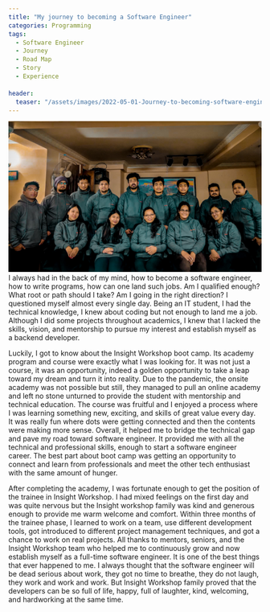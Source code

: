 ```yaml
---
title: "My journey to becoming a Software Engineer"
categories: Programming
tags:
  - Software Engineer
  - Journey
  - Road Map
  - Story
  - Experience

header:
  teaser: "/assets/images/2022-05-01-Journey-to-becoming-software-engineer/iw-team.jpg"
---
```


![Cover Page](/assets/images/2022-05-01-Journey-to-becoming-software-engineer/iw-team.jpg)
I always had in the back of my mind, how to become a software engineer, how to write programs, how can one land such jobs. Am I qualified enough? What root or path should I take? Am I going in the right direction? I questioned myself almost every single day. Being an IT student, I had the technical knowledge, I knew about coding but not enough to land me a job. Although I did some projects throughout academics, I knew that I lacked the skills, vision, and mentorship to pursue my interest and establish myself as a backend developer.

Luckily, I got to know about the Insight Workshop boot camp. Its academy program and course were exactly what I was looking for. It was not just a course, it was an opportunity, indeed a golden opportunity to take a leap toward my dream and turn it into reality. Due to the pandemic, the onsite academy was not possible but still, they managed to pull an online academy and left no stone unturned to provide the student with mentorship and technical education. The course was fruitful and I enjoyed a process where I was learning something new, exciting, and skills of great value every day. It was really fun where dots were getting connected and then the contents were making more sense. Overall, it helped me to bridge the technical gap and pave my road toward software engineer. It provided me with all the technical and professional skills, enough to start a software engineer career. The best part about boot camp was getting an opportunity to connect and learn from professionals and meet the other tech enthusiast with the same amount of hunger.

After completing the academy, I was fortunate enough to get the position of the trainee in Insight Workshop. I had mixed feelings on the first day and was quite nervous but the Insight workshop family was kind and generous enough to provide me warm welcome and comfort. Within three months of the trainee phase, I learned to work on a team, use different development tools, got introduced to different project management techniques, and got a chance to work on real projects. All thanks to mentors, seniors, and the Insight Workshop team who helped me to continuously grow and now establish myself as a full-time software engineer. It is one of the best things that ever happened to me. I always thought that the software engineer will be dead serious about work, they got no time to breathe, they do not laugh, they work and work and work. But Insight Workshop family proved that the developers can be so full of life, happy, full of laughter, kind, welcoming, and hardworking at the same time.
